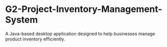 # G2-Project-Inventory-Management-System
A Java-based desktop application designed to help businesses manage product inventory efficiently.
